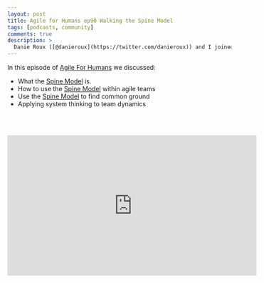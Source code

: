 ```yaml
---
layout: post
title: Agile for Humans ep90 Walking the Spine Model
tags: [podcasts, community]
comments: true
description: >
  Danie Roux ([@danieroux](https://twitter.com/danieroux)) and I joined Ryan Ripley ([@ryanripley](https://twitter.com/ryanripley)) to discuss the Spine Model and how to use it effectively with agile and scrum teams.
---
```


In this episode of [Agile For Humans][afh] we discussed:

* What the [Spine Model][model] is.
* How to use the [Spine Model][model] within agile teams
* Use the [Spine Model][model] to find common ground
* Applying system thinking to team dynamics

<br><br>
<iframe width="560" height="315" src="https://www.youtube.com/embed/avNRtPVMeUo" frameborder="0" allow="accelerometer; autoplay; encrypted-media; gyroscope; picture-in-picture" allowfullscreen></iframe>
<br>

[afh]: https://ryanripley.com/afh-090-walking-the-spine-model/
[model]: http://spinemodel.info
